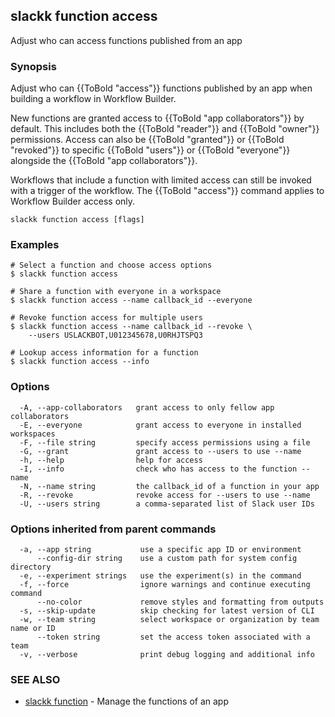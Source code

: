 ## slackk function access

Adjust who can access functions published from an app

### Synopsis

Adjust who can {{ToBold "access"}} functions published by an app when building a workflow in
Workflow Builder.

New functions are granted access to {{ToBold "app collaborators"}} by default. This includes
both the {{ToBold "reader"}} and {{ToBold "owner"}} permissions. Access can also be {{ToBold "granted"}} or {{ToBold "revoked"}} to
specific {{ToBold "users"}} or {{ToBold "everyone"}} alongside the {{ToBold "app collaborators"}}.

Workflows that include a function with limited access can still be invoked with
a trigger of the workflow. The {{ToBold "access"}} command applies to Workflow Builder access
only.

```
slackk function access [flags]
```

### Examples

```
# Select a function and choose access options
$ slackk function access

# Share a function with everyone in a workspace
$ slackk function access --name callback_id --everyone

# Revoke function access for multiple users
$ slackk function access --name callback_id --revoke \
    --users USLACKBOT,U012345678,U0RHJTSPQ3

# Lookup access information for a function
$ slackk function access --info
```

### Options

```
  -A, --app-collaborators   grant access to only fellow app collaborators
  -E, --everyone            grant access to everyone in installed workspaces
  -F, --file string         specify access permissions using a file
  -G, --grant               grant access to --users to use --name
  -h, --help                help for access
  -I, --info                check who has access to the function --name
  -N, --name string         the callback_id of a function in your app
  -R, --revoke              revoke access for --users to use --name
  -U, --users string        a comma-separated list of Slack user IDs
```

### Options inherited from parent commands

```
  -a, --app string           use a specific app ID or environment
      --config-dir string    use a custom path for system config directory
  -e, --experiment strings   use the experiment(s) in the command
  -f, --force                ignore warnings and continue executing command
      --no-color             remove styles and formatting from outputs
  -s, --skip-update          skip checking for latest version of CLI
  -w, --team string          select workspace or organization by team name or ID
      --token string         set the access token associated with a team
  -v, --verbose              print debug logging and additional info
```

### SEE ALSO

* [slackk function](slackk_function.md)	 - Manage the functions of an app

